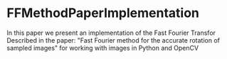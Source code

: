 # FFMethodPaperImplementation
In this paper we present an implementation of the Fast Fourier Transfor Described in the paper: "Fast Fourier method for the accurate rotation of sampled images" for working with images in Python and OpenCV
